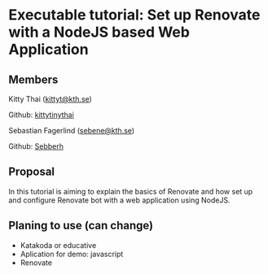 # Executable tutorial: Set up Renovate with a NodeJS based Web Application

## Members
Kitty Thai (kittyt@kth.se)

Github: [kittytinythai](https://github.com/kittytinythai)

Sebastian Fagerlind (sebene@kth.se)

Github: [Sebberh](https://github.com/Sebberh)

## Proposal
In this tutorial is aiming to explain the basics of Renovate and how set up and configure Renovate bot with a web application using NodeJS.

## Planing to use (can change)

 - Katakoda or educative
 - Aplication for demo: javascript
 - Renovate
